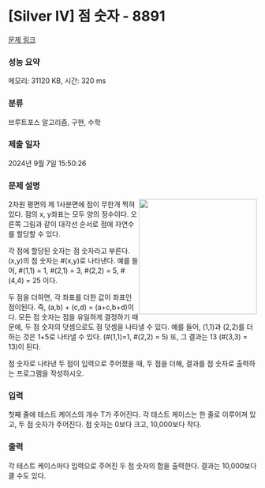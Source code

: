 # [Silver IV] 점 숫자 - 8891 

[문제 링크](https://www.acmicpc.net/problem/8891) 

### 성능 요약

메모리: 31120 KB, 시간: 320 ms

### 분류

브루트포스 알고리즘, 구현, 수학

### 제출 일자

2024년 9월 7일 15:50:26

### 문제 설명

<p><img alt="" src="https://www.acmicpc.net/upload/images/dnum(1).png" style="float:right; height:233px; width:239px">2차원 평면의 제 1사분면에 점이 무한개 찍혀있다. 점의 x, y좌표는 모두 양의 정수이다. 오른쪽 그림과 같이 대각선 순서로 점에 자연수를 할당할 수 있다.</p>

<p>각 점에 할당된 숫자는 점 숫자라고 부른다. (x,y)의 점 숫자는 #(x,y)로 나타낸다. 예를 들어, #(1,1) = 1, #(2,1) = 3, #(2,2) = 5, #(4,4) = 25 이다.</p>

<p>두 점을 더하면, 각 좌표를 더한 값이 좌표인 점이된다. 즉, (a,b) + (c,d) = (a+c,b+d)이다. 모든 점 숫자는 점을 유일하게 결정하기 때문에, 두 점 숫자의 덧셈으로도 점 덧셈을 나타낼 수 있다. 예를 들어, (1,1)과 (2,2)를 더하는 것은 1+5로 나타낼 수 있다. (#(1,1)=1, #(2,2) = 5) 또, 그 결과는 13 (#(3,3) = 13)이 된다.</p>

<p>점 숫자로 나타낸 두 점이 입력으로 주어졌을 때, 두 점을 더해, 결과를 점 숫자로 출력하는 프로그램을 작성하시오.</p>

### 입력 

 <p>첫째 줄에 테스트 케이스의 개수 T가 주어진다. 각 테스트 케이스는 한 줄로 이루어져 있고, 두 점 숫자가 주어진다. 점 숫자는 0보다 크고, 10,000보다 작다.</p>

### 출력 

 <p>각 테스트 케이스마다 입력으로 주어진 두 점 숫자의 합을 출력한다. 결과는 10,000보다 클 수도 있다. </p>

